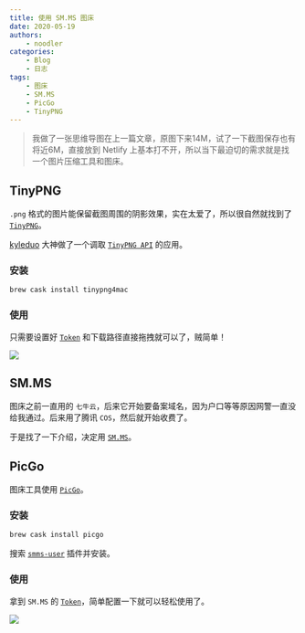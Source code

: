 ```yaml
---
title: 使用 SM.MS 图床
date: 2020-05-19
authors:
    - noodler
categories:
    - Blog
    - 日志
tags:
    - 图床
    - SM.MS
    - PicGo
    - TinyPNG
---
```


> 我做了一张思维导图在上一篇文章，原图下来14M，试了一下截图保存也有将近6M，直接放到 Netlify 上基本打不开，所以当下最迫切的需求就是找一个图片压缩工具和图床。

## TinyPNG

`.png` 格式的图片能保留截图周围的阴影效果，实在太爱了，所以很自然就找到了[`TinyPNG`](https://tinypng.com)。

[kyleduo](https://github.com/kyleduo) 大神做了一个调取 [`TinyPNG API`](https://tinypng.com/dashboard/api) 的应用。

### 安装

```zsh
brew cask install tinypng4mac
```

### 使用

只需要设置好 [`Token`](https://tinypng.com/dashboard/api) 和下载路径直接拖拽就可以了，贼简单！

![](https://i.loli.net/2020/05/19/pkmWOTBq1o3uhsV.png)

## SM.MS

图床之前一直用的 `七牛云`，后来它开始要备案域名，因为户口等等原因网警一直没给我通过。后来用了腾讯 `COS`，然后就开始收费了。

于是找了一下介绍，决定用 [`SM.MS`](https://sm.ms/)。

## PicGo

图床工具使用 [`PicGo`](https://github.com/Molunerfinn/PicGo)。

### 安装

```zsh
brew cask install picgo
```

搜索 [`smms-user`](https://github.com/xlzy520/picgo-plugin-smms-user) 插件并安装。

### 使用

拿到 `SM.MS` 的 [`Token`](https://sm.ms/home/apitoken)，简单配置一下就可以轻松使用了。

![](https://i.loli.net/2020/05/19/YrViZpIkjbXwnM1.png)
